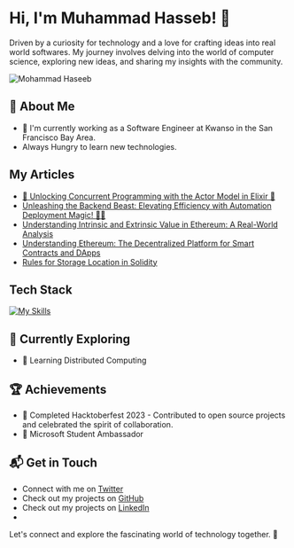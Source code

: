 # Hi, I'm Muhammad Hasseb! 👋

 Driven by a curiosity for technology and a love for crafting ideas into real world softwares. My journey involves delving into the world of computer science, exploring new ideas, and sharing my insights with the community.

![Mohammad Haseeb](https://github-readme-stats.vercel.app/api?username=Mohammad-Haseeb&theme=vue-dark&show_icons=true&hide_border=true&count_private=true)

## 🚀 About Me

- 🔭 I'm currently working as a Software Engineer at Kwanso in the San Francisco Bay Area.
-    Always Hungry to learn new technologies.

## My Articles
- [🚀 Unlocking Concurrent Programming with the Actor Model in Elixir 🚀](https://www.linkedin.com/pulse/unlocking-concurrent-programming-actor-model-elixir-hussain-edrff/?trackingId=1e35tGnwTN2moXpyWLb9IQ%3D%3D)
- [Unleashing the Backend Beast: Elevating Efficiency with Automation Deployment Magic! 🚀✨](https://www.linkedin.com/pulse/unleashing-backend-beast-elevating-efficiency-magic-hussain-gbxkf/?trackingId=0F%2B72PoVRSufiPEST3A2vw%3D%3D)
- [Understanding Intrinsic and Extrinsic Value in Ethereum: A Real-World Analysis](https://www.linkedin.com/pulse/understanding-intrinsic-extrinsic-value-ethereum-analysis-hussain/?trackingId=0F%2B72PoVRSufiPEST3A2vw%3D%3D)
- [Understanding Ethereum: The Decentralized Platform for Smart Contracts and DApps](https://www.linkedin.com/pulse/understanding-ethereum-decentralized-platform-smart-dapps-hussain/?trackingId=0F%2B72PoVRSufiPEST3A2vw%3D%3D)
- [Rules for Storage Location in Solidity](https://www.linkedin.com/pulse/rules-storage-location-solidity-muhammad-haseeb-hussain/?trackingId=0F%2B72PoVRSufiPEST3A2vw%3D%3D)


## Tech Stack
[![My Skills](https://skillicons.dev/icons?i=js,html,css,wasm)](https://skillicons.dev)

## 🌱 Currently Exploring

- 🚀 Learning Distributed Computing
 

 ## 🏆 Achievements

- 🌟 Completed Hacktoberfest 2023 - Contributed to open source projects and celebrated the spirit of collaboration.
- 🌟 Microsoft Student Ambassador

## 📬 Get in Touch

- Connect with me on [Twitter](https://twitter.com/Muhamma84416570)
- Check out my projects on [GitHub](https://github.com/Mohammad-Haseeb)
- Check out my projects on [LinkedIn](https://www.linkedin.com/in/muhammad-haseeb-hussain/)
- 

 Let's connect and explore the fascinating world of technology together. 🚀



<!--

Here are some ideas to get you started:

- 🔭 I’m currently working on AI Reading Project
- 🌱 I’m currently learning RAG
